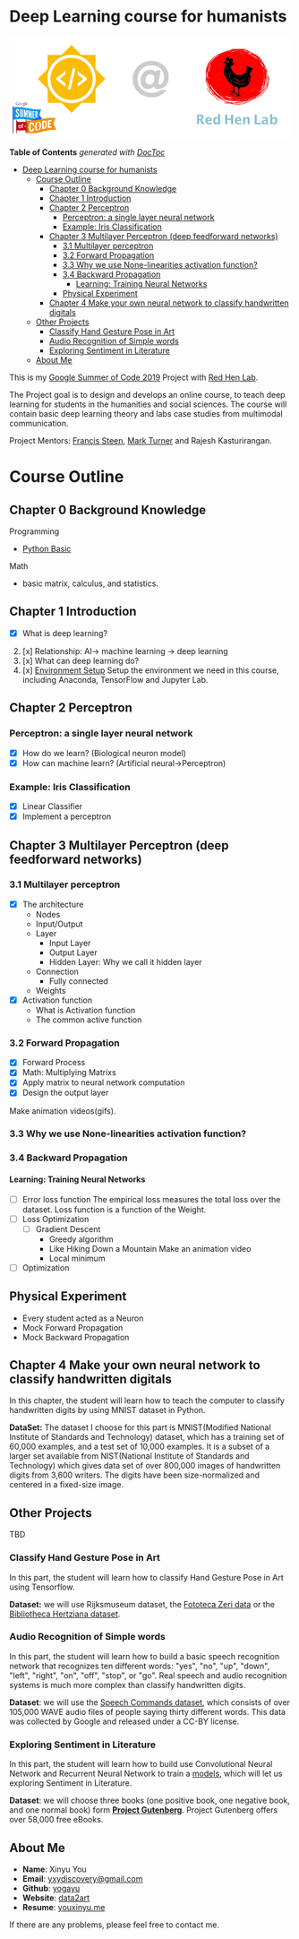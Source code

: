 # Deep Learning course for humanists

![](./images/logo.png)

<!-- START doctoc generated TOC please keep comment here to allow auto update -->
<!-- DON'T EDIT THIS SECTION, INSTEAD RE-RUN doctoc TO UPDATE -->
**Table of Contents**  *generated with [DocToc](https://github.com/thlorenz/doctoc)*

- [Deep Learning course for humanists](#deep-learning-course-for-humanists)
  - [Course Outline](#course-outline)
    - [Chapter 0 Background Knowledge](#chapter-0-background-knowledge)
    - [Chapter 1 Introduction](#chapter-1-introduction)
    - [Chapter 2 Perceptron](#chapter-2-perceptron)
      - [Perceptron: a single layer neural network](#perceptron-a-single-layer-neural-network)
      - [Example: Iris Classification](#example-iris-classification)
    - [Chapter 3 Multilayer Perceptron (deep feedforward networks)](#chapter-3-multilayer-perceptron-deep-feedforward-networks)
        - [3.1 Multilayer perceptron](#31-multilayer-perceptron)
        - [3.2 Forward Propagation](#32-forward-propagation)
        - [3.3 Why we use None-linearities activation function?](#33-why-we-use-none-linearities-activation-function)
        - [3.4 Backward Propagation](#34-backward-propagation)
            - [Learning: Training Neural Networks](#learning-training-neural-networks)
      - [Physical Experiment](#physical-experiment)
    - [Chapter 4 Make your own neural network to classify handwritten digitals](#chapter-4-make-your-own-neural-network-to-classify-handwritten-digitals)
  - [Other Projects](#other-projects)
    - [Classify Hand Gesture Pose in Art](#classify-hand-gesture-pose-in-art)
    - [Audio Recognition of Simple words](#audio-recognition-of-simple-words)
    - [Exploring Sentiment in Literature](#exploring-sentiment-in-literature)
  - [About Me](#about-me)

<!-- END doctoc generated TOC please keep comment here to allow auto update -->


This is my [Google Summer of Code 2019](https://summerofcode.withgoogle.com/projects/#6543412331806720) Project with [Red Hen Lab](http://www.redhenlab.org/).

The Project goal is to design and develops an online course, to teach deep learning for students in the humanities and social sciences. The course will contain basic deep learning theory and labs case studies from multimodal communication. 

Project Mentors: [Francis Steen](http://cogweb.ucla.edu/steen/), [Mark Turner](http://markturner.org) and Rajesh Kasturirangan.

# Course Outline
## Chapter 0 Background Knowledge

Programming

- [Python Basic](https://sites.google.com/case.edu/techne-public-site/python?authuser=0)

Math

- basic matrix, calculus, and statistics.

## Chapter 1 Introduction

- [x]  What is deep learning?
2. [x] Relationship: AI-> machine learning -> deep learning
3. [x] What can deep learning do?
4. [x] [Environment Setup](https://yogayu.github.io/DeepLearningCourse/part0/environment.html#environment-setup)
		Setup the environment we need in this course, including Anaconda, TensorFlow and Jupyter Lab.

## Chapter 2 Perceptron

### Perceptron: a single layer neural network

- [x] How do we learn? (Biological neuron model)
- [x] How can machine learn? (Artificial neural->Perceptron)

### Example: Iris Classification
- [x] Linear Classifier
- [x] Implement a perceptron

## Chapter 3 Multilayer Perceptron (deep feedforward networks)

### 3.1 Multilayer perceptron

- [x] The architecture
    - Nodes
    - Input/Output
    - Layer
        - Input Layer
        - Output Layer
        - Hidden Layer: Why we call it hidden layer
    - Connection
        - Fully connected
    - Weights
- [x] Activation function
    - What is Activation function
    - The common active function

### 3.2 Forward Propagation

- [x] Forward Process
- [x] Math: Multiplying Matrixs
- [x] Apply matrix to neural network computation
- [x] Design the output layer

Make animation videos(gifs).

### 3.3 Why we use None-linearities activation function?

### 3.4 Backward Propagation


#### Learning: Training Neural Networks

- [ ] Error loss function
    The empirical loss measures the total loss over the dataset. Loss function is a function of the Weight.
- [ ] Loss Optimization
    - [ ] Gradient Descent
      - Greedy algorithm
      - Like Hiking Down a Mountain
          Make an animation video
      - Local minimum
- [ ] Optimization

## Physical Experiment

- Every student acted as a Neuron
- Mock Forward Propagation
- Mock Backward Propagation


## Chapter 4 Make your own neural network to classify handwritten digitals

In this chapter, the student will learn how to teach the computer to classify handwritten digits by using MNIST dataset in Python.

**DataSet:** The dataset I choose for this part is MNIST(Modified National Institute of Standards and Technology)  dataset, which has a training set of 60,000 examples, and a test set of 10,000 examples. It is a subset of a larger set available from NIST(National Institute of Standards and Technology) which gives data set of over 800,000 images of handwritten digits from 3,600 writers. The digits have been size-normalized and centered in a fixed-size image.



## Other Projects

TBD

### Classify Hand Gesture Pose in Art

In this part, the student will learn how to classify Hand Gesture Pose in Art using Tensorflow.

**Dataset:**  we will use Rijksmuseum dataset, the [Fototeca Zeri data](<http://data.fondazionezeri.unibo.it/query/>) or the [Bibliotheca Hertziana dataset]([http://foto.biblhertz.it](http://foto.biblhertz.it/)).

### Audio Recognition of Simple words

In this part, the student will learn how to build a basic speech recognition network that recognizes ten different words:  "yes", "no", "up", "down", "left", "right", "on", "off", "stop", or "go". Real speech and audio recognition systems is much more complex than classify handwritten digits. 

**Dataset**: we will use the [Speech Commands dataset](https://storage.cloud.google.com/download.tensorflow.org/data/speech_commands_v0.02.tar.gz), which consists of over 105,000 WAVE audio files of people saying thirty different words. This data was collected by Google and released under a CC-BY license.

### Exploring Sentiment in Literature

In this part, the student will learn how to build use Convolutional Neural Network and Recurrent Neural Network to train a [models](https://github.com/awjuliani/DNN-Sentiment), which will let us exploring Sentiment in Literature.

**Dataset**: we will choose three books (one positive book, one negative book, and one normal book) form [**Project Gutenberg**](http://www.gutenberg.org). Project Gutenberg offers over 58,000 free eBooks. 



## About Me

- **Name**: Xinyu You
- **Email**: yxydiscovery@gmail.com
- **Github**: [yogayu](http://github.com/yogayu)
- **Website**: [data2art](http://data2art.com)
- **Resume**: [youxinyu.me](http://youxinyu.me)

If there are any problems, please feel free to contact me.